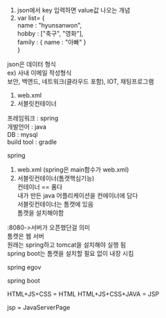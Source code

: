 1. json에서 key 입력하면 value값 나오는 개념  
2. var list= {  
    name : "hyunsanwon",  
    hobby : ["축구", "영화"],  
    family : {
        name : "아빠"
    }  
}

json은 데이터 형식  
ex) 사내 이메일 작성형식  
보안, 백엔드, 네트워크(클라우드 포함), IOT, 채팅프로그램

1. web.xml
2. 서블릿컨테이너

프레임워크 : spring  
개발언어 : java  
DB : mysql  
build tool : gradle

spring

1. web.xml (spring은 main함수가 web.xml)
2. 서블릿컨테이너(톰캣핵심기능)  
컨테이너 == 품다  
내가 만든 java 어플리케이션을 컨에이너에 담다  
서블릿컨테이너는 톰캣에 있음  
톰캣을 설치해야함  

:8080->서버가 오픈했단걸 의미  
톰캣은 웹 서버  
원래는 spring하고 tomcat을 설치해야 실행 됨  
spring boot는 톰캣을 설치할 필요 없이 내장 시킴

spring egov 

spring boot

HTML+JS+CSS = HTML
HTML+JS+CSS+JAVA = JSP

jsp = JavaServerPage
